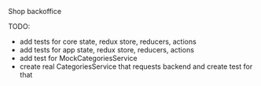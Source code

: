Shop backoffice

TODO:

* add tests for core state, redux store, reducers, actions
* add tests for app state, redux store, reducers, actions
* add test for MockCategoriesService
* create real CategoriesService that requests backend and create test for that
